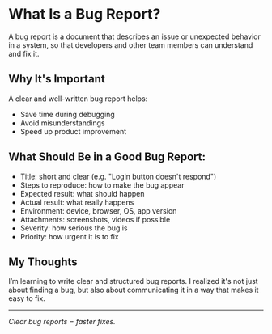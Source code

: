 # What Is a Bug Report?

A bug report is a document that describes an issue or unexpected behavior in a system, so that developers and other team members can understand and fix it.

## Why It's Important
A clear and well-written bug report helps:
- Save time during debugging
- Avoid misunderstandings
- Speed up product improvement

## What Should Be in a Good Bug Report:
- Title: short and clear (e.g. "Login button doesn't respond")
- Steps to reproduce: how to make the bug appear
- Expected result: what should happen
- Actual result: what really happens
- Environment: device, browser, OS, app version
- Attachments: screenshots, videos if possible
- Severity: how serious the bug is
- Priority: how urgent it is to fix

## My Thoughts
I’m learning to write clear and structured bug reports. I realized it's not just about finding a bug, but also about communicating it in a way that makes it easy to fix.

---

*Clear bug reports = faster fixes.*
